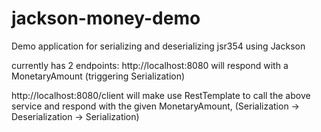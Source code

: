 # jackson-money-demo
Demo application for serializing and deserializing jsr354 using Jackson

currently has 2 endpoints:
http://localhost:8080 will respond with a MonetaryAmount (triggering Serialization)

http://localhost:8080/client will make use RestTemplate to call the above service and respond with the given MonetaryAmount, (Serialization -> Deserialization -> Serialization)
